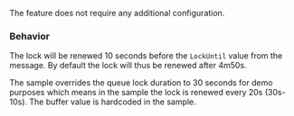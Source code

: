 
The feature does not require any additional configuration.

### Behavior

The lock will be renewed 10 seconds before the `LockUntil` value from the message. By default the lock will thus be renewed after 4m50s.

The sample overrides the queue lock duration to 30 seconds for demo purposes which means in the sample the lock is renewed every 20s (30s-10s). The buffer value is hardcoded in the sample.
